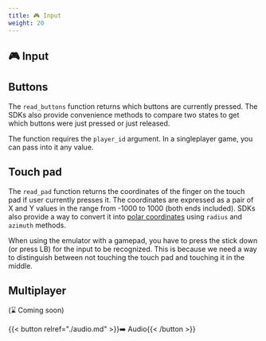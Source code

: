 ```yaml
---
title: 🎮 Input
weight: 20
---
```


## 🎮 Input

## Buttons

The `read_buttons` function returns which buttons are currently pressed. The SDKs also provide convenience methods to compare two states to get which buttons were just pressed or just released.

The function requires the `player_id` argument. In a singleplayer game, you can pass into it any value.

## Touch pad

The `read_pad` function returns the coordinates of the finger on the touch pad if user currently presses it. The coordinates are expressed as a pair of X and Y values in the range from -1000 to 1000 (both ends included). SDKs also provide a way to convert it into [polar coordinates](https://en.wikipedia.org/wiki/Polar_coordinate_system) using `radius` and `azimuth` methods.

When using the emulator with a gamepad, you have to press the stick down (or press LB) for the input to be recognized. This is because we need a way to distinguish between not touching the touch pad and touching it in the middle.

## Multiplayer

(⌛ Coming soon)

{{< button relref="./audio.md" >}}➡️ Audio{{< /button >}}
